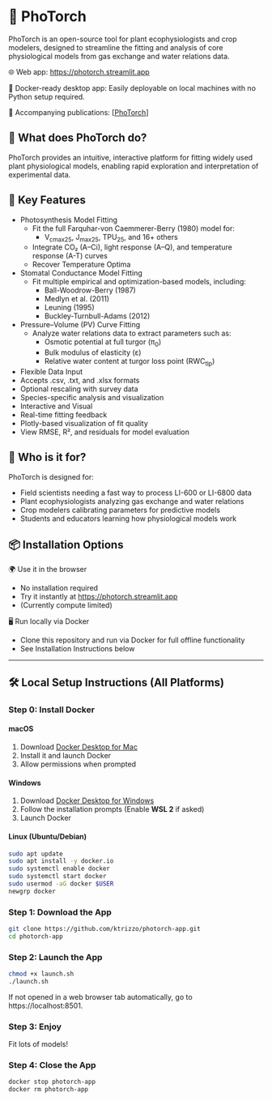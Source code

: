 # 🌱 PhoTorch


PhoTorch is an open-source tool for plant ecophysiologists and crop modelers, designed to streamline the fitting and analysis of core physiological models from gas exchange and water relations data.

🌐 Web app: https://photorch.streamlit.app

🐳 Docker-ready desktop app: Easily deployable on local machines with no Python setup required.

📄 Accompanying publications: [[PhoTorch](https://doi.org/10.48550/arXiv.2501.15484)]


## 🔬 What does PhoTorch do?

PhoTorch provides an intuitive, interactive platform for fitting widely used plant physiological models, enabling rapid exploration and interpretation of experimental data.


## 🚀 Key Features
- Photosynthesis Model Fitting
  - Fit the full Farquhar-von Caemmerer-Berry (1980) model for:
    - V<sub>cmax25</sub>, J<sub>max25</sub>, TPU<sub>25</sub>, and 16+ others
  - Integrate CO₂ (A–Ci), light response (A–Q), and temperature response (A-T) curves
  - Recover Temperature Optima
- Stomatal Conductance Model Fitting
  - Fit multiple empirical and optimization-based models, including:
  	- Ball-Woodrow-Berry (1987)
  	- Medlyn et al. (2011)
  	- Leuning (1995)
  	- Buckley-Turnbull-Adams (2012)
- Pressure–Volume (PV) Curve Fitting
  - Analyze water relations data to extract parameters such as:
  	- Osmotic potential at full turgor (π<sub>0</sub>)
  	- Bulk modulus of elasticity (ε)
  	- Relative water content at turgor loss point (RWC<sub>tlp</sub>)
- Flexible Data Input
- Accepts .csv, .txt, and .xlsx formats
- Optional rescaling with survey data
- Species-specific analysis and visualization
- Interactive and Visual
- Real-time fitting feedback
- Plotly-based visualization of fit quality
- View RMSE, R², and residuals for model evaluation


## 🧪 Who is it for?

PhoTorch is designed for:
- Field scientists needing a fast way to process LI-600 or LI-6800 data
- Plant ecophysiologists analyzing gas exchange and water relations
- Crop modelers calibrating parameters for predictive models
- Students and educators learning how physiological models work


## 📦 Installation Options

🌍 Use it in the browser
- No installation required
- Try it instantly at https://photorch.streamlit.app
- (Currently compute limited)

🖥️ Run locally via Docker
- Clone this repository and run via Docker for full offline functionality
- See Installation Instructions below
---

## 🛠️ Local Setup Instructions (All Platforms)

### Step 0: Install Docker

#### macOS
1. Download [Docker Desktop for Mac](https://www.docker.com/products/docker-desktop)
2. Install it and launch Docker
3. Allow permissions when prompted

#### Windows
1. Download [Docker Desktop for Windows](https://www.docker.com/products/docker-desktop)
2. Follow the installation prompts (Enable **WSL 2** if asked)
3. Launch Docker

#### Linux (Ubuntu/Debian)
```bash
sudo apt update
sudo apt install -y docker.io
sudo systemctl enable docker
sudo systemctl start docker
sudo usermod -aG docker $USER
newgrp docker
```

### Step 1: Download the App 
```bash
git clone https://github.com/ktrizzo/photorch-app.git
cd photorch-app
```

### Step 2: Launch the App
```bash
chmod +x launch.sh
./launch.sh
```
If not opened in a web browser tab automatically, go to https://localhost:8501.

### Step 3: Enjoy
Fit lots of models!

### Step 4: Close the App
```bash
docker stop photorch-app
docker rm photorch-app
```

